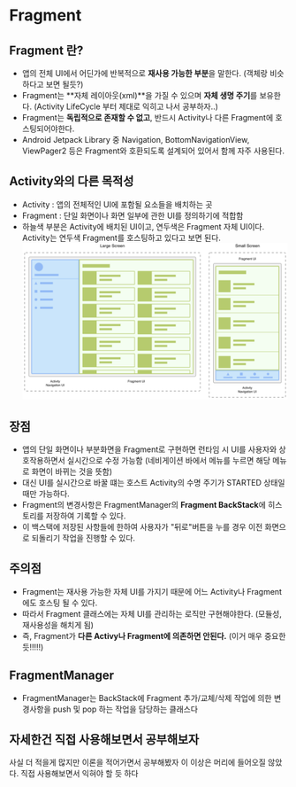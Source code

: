 # Fragment

## Fragment 란?

- 앱의 전체 UI에서 어딘가에 반복적으로 **재사용 가능한 부분**을 말한다. (객체랑 비슷하다고 보면 될듯?)
- Fragment는 **자체 레이아웃(xml)**을 가질 수 있으며 **자체 생명 주기**를 보유한다. (Activity LifeCycle 부터 제대로 익히고 나서 공부하자..)
- Fragment는 **독립적으로 존재할 수 없고**, 반드시 Activity나 다른 Fragment에 호스팅되어야한다.
- Android Jetpack Library 중 Navigation, BottomNavigationView, ViewPager2 등은 Fragment와 호환되도록 설계되어 있어서 함께 자주 사용된다.

## Activity와의 다른 목적성

- Activity : 앱의 전체적인 UI에 포함될 요소들을 배치하는 곳
- Fragment : 단일 화면이나 화면 일부에 관한 UI를 정의하기에 적합함
- 하늘색 부분은 Activity에 배치된 UI이고, 연두색은 Fragment 자체 UI이다. Activity는 연두색 Fragment를 호스팅하고 있다고 보면 된다.
  ![android-fragment](/images/APP-Android/android-fragment.png)

## 장점

- 앱의 단일 화면이나 부분화면을 Fragment로 구현하면 런타임 시 UI를 사용자와 상호작용하면서 실시간으로 수정 가능함
  (네비게이션 바에서 메뉴를 누르면 해당 메뉴로 화면이 바뀌는 것을 뜻함)
- 대신 UI를 실시간으로 바꿀 떄는 호스트 Activity의 수명 주기가 STARTED 상태일 때만 가능하다.
- Fragment의 변경사항은 FragmentManager의 **Fragment BackStack**에 히스토리를 저장하여 기록할 수 있다.
- 이 백스택에 저장된 사항들에 한하여 사용자가 "뒤로"버튼을 누를 경우 이전 화면으로 되돌리기 작업을 진행할 수 있다.

## 주의점

- Fragment는 재사용 가능한 자체 UI를 가지기 때문에 어느 Activity나 Fragment에도 호스팅 될 수 있다.
- 따라서 Fragment 클래스에는 자체 UI를 관리하는 로직만 구현해야한다. (모듈성, 재사용성을 해치게 됨)
- 즉, Fragment가 **다른 Activy나 Fragment에 의존하면 안된다.** (이거 매우 중요한듯!!!!!)

## FragmentManager

- FragmentManager는 BackStack에 Fragment 추가/교체/삭제 작업에 의한 변경사항을 push 및 pop 하는 작업을 담당하는 클래스다

## 자세한건 직접 사용해보면서 공부해보자

사실 더 적을게 많지만 이론을 적어가면서 공부해봤자 이 이상은 머리에 들어오질 않았다.
직접 사용해보면서 익혀야 할 듯 하다
